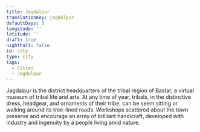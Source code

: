 ```yaml
---
title: Jagdalpur
translationKey: jagdalpur
defaultDays: 3
longitude: ''
latitude: ''
draft: true
nighthalt: false
id: city
type: city
tags:
  - Cities
  - Jagdalpur
---
```

Jagdalpur is the district headquarters of the tribal region of Bastar, a virtual museum of tribal life and arts. At any time of year, tribals, in the distinctive dress, headgear, and ornaments of their tribe, can be seem sitting or walking around its tree-lined roads. Workshops scattered about the town preserve and encourage an array of brilliant handicraft, developed with industry and ingenuity by a people living amid nature.